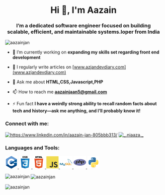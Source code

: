 <h1 align="center">Hi 👋, I'm Aazain</h1>
<h3 align="center">I’m a dedicated software engineer focused on building scalable, efficient, and maintainable systems.loper from India</h3>

<p align="left"> <img src="https://komarev.com/ghpvc/?username=aazainjan&label=Profile%20views&color=0e75b6&style=flat" alt="aazainjan" /> </p>

- 🔭 I’m currently working on **expanding my skills set regarding front end development**

- 📝 I regularly write articles on [www.azjandevdiary.com](www.azjandevdiary.com)

- 💬 Ask me about **HTML,CSS,Javascript,PHP**

- 📫 How to reach me **aazainjaan5@gmail.com**

- ⚡ Fun fact **I have a weirdly strong ability to recall random facts about tech and history—ask me anything, and I’ll probably know it!**

<h3 align="left">Connect with me:</h3>
<p align="left">
<a href="https://linkedin.com/in/https://www.linkedin.com/in/aazain-jan-805bbb313/" target="blank"><img align="center" src="https://raw.githubusercontent.com/rahuldkjain/github-profile-readme-generator/master/src/images/icons/Social/linked-in-alt.svg" alt="https://www.linkedin.com/in/aazain-jan-805bbb313/" height="30" width="40" /></a>
<a href="https://instagram.com/_.niaaza._" target="blank"><img align="center" src="https://raw.githubusercontent.com/rahuldkjain/github-profile-readme-generator/master/src/images/icons/Social/instagram.svg" alt="_.niaaza._" height="30" width="40" /></a>
</p>

<h3 align="left">Languages and Tools:</h3>
<p align="left"> <a href="https://www.w3schools.com/cpp/" target="_blank" rel="noreferrer"> <img src="https://raw.githubusercontent.com/devicons/devicon/master/icons/cplusplus/cplusplus-original.svg" alt="cplusplus" width="40" height="40"/> </a> <a href="https://www.w3schools.com/css/" target="_blank" rel="noreferrer"> <img src="https://raw.githubusercontent.com/devicons/devicon/master/icons/css3/css3-original-wordmark.svg" alt="css3" width="40" height="40"/> </a> <a href="https://www.w3.org/html/" target="_blank" rel="noreferrer"> <img src="https://raw.githubusercontent.com/devicons/devicon/master/icons/html5/html5-original-wordmark.svg" alt="html5" width="40" height="40"/> </a> <a href="https://developer.mozilla.org/en-US/docs/Web/JavaScript" target="_blank" rel="noreferrer"> <img src="https://raw.githubusercontent.com/devicons/devicon/master/icons/javascript/javascript-original.svg" alt="javascript" width="40" height="40"/> </a> <a href="https://www.mysql.com/" target="_blank" rel="noreferrer"> <img src="https://raw.githubusercontent.com/devicons/devicon/master/icons/mysql/mysql-original-wordmark.svg" alt="mysql" width="40" height="40"/> </a> <a href="https://www.php.net" target="_blank" rel="noreferrer"> <img src="https://raw.githubusercontent.com/devicons/devicon/master/icons/php/php-original.svg" alt="php" width="40" height="40"/> </a> <a href="https://www.python.org" target="_blank" rel="noreferrer"> <img src="https://raw.githubusercontent.com/devicons/devicon/master/icons/python/python-original.svg" alt="python" width="40" height="40"/> </a> </p>

<p><img align="left" src="https://github-readme-stats.vercel.app/api/top-langs?username=aazainjan&show_icons=true&locale=en&layout=compact" alt="aazainjan" /></p>

<p>&nbsp;<img align="center" src="https://github-readme-stats.vercel.app/api?username=aazainjan&show_icons=true&locale=en" alt="aazainjan" /></p>

<p><img align="center" src="https://github-readme-streak-stats.herokuapp.com/?user=aazainjan&" alt="aazainjan" /></p>

